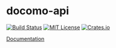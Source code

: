 # docomo-api
[![Build Status](https://travis-ci.org/s-nlf-fh/docomo-api.svg?branch=master)](https://travis-ci.org/s-nlf-fh/docomo-api)
[![MIT License](http://img.shields.io/badge/license-MIT-blue.svg)](LICENSE)
[![Crates.io](https://img.shields.io/crates/v/docomo-api.svg)](https://crates.io/crates/docomo-api)

[Documentation](https://s-nlf-fh.github.io/docomo-api/target/doc/docomo_api/)
